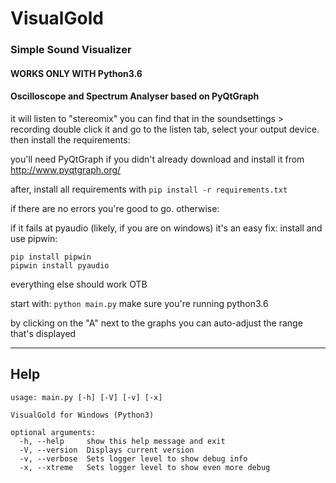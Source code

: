 # VisualGold
### Simple Sound Visualizer
#### WORKS ONLY WITH Python3.6
#### Oscilloscope and Spectrum Analyser based on PyQtGraph
it will listen to "stereomix" you can find that in the soundsettings > recording
double click it and go to the listen tab, select your output device. then install the requirements:

you'll need PyQtGraph if you didn't already download and install it from http://www.pyqtgraph.org/

after, install all requirements with ```pip install -r requirements.txt```

if there are no errors you're good to go. otherwise:

if it fails at pyaudio (likely, if you are on windows) it's an easy fix: install and use pipwin:
```
pip install pipwin
pipwin install pyaudio
```

everything else should work OTB

start with: ```python main.py``` make sure you're running python3.6

by clicking on the "A" next to the graphs you can auto-adjust the range that's displayed

___

## Help
```
usage: main.py [-h] [-V] [-v] [-x]

VisualGold for Windows (Python3)

optional arguments:
  -h, --help     show this help message and exit
  -V, --version  Displays current version
  -v, --verbose  Sets logger level to show debug info
  -x, --xtreme   Sets logger level to show even more debug
  ```
